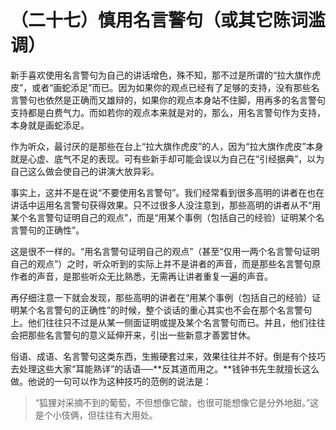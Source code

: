 （二十七）慎用名言警句（或其它陈词滥调） 
========================================

新手喜欢使用名言警句为自己的讲话增色，殊不知，那不过是所谓的“拉大旗作虎皮”，或者“画蛇添足”而已。因为如果你的观点已经有了足够的支持，没有那些名言警句也依然是正确而又雄辩的，如果你的观点本身站不住脚，用再多的名言警句支持都是白费气力。而如若你的观点本来就是对的，那么，用名言警句作为支持，本身就是画蛇添足。

作为听众，最讨厌的是那些在台上“拉大旗作虎皮”的人，因为“拉大旗作虎皮”本身就是心虚、底气不足的表现。可有些新手却可能会误以为自己在“引经据典”，以为自己这么做会使自己的讲演大放异彩。

事实上，这并不是在说“不要使用名言警句”。我们经常看到很多高明的讲者在也在讲话中运用名言警句获得效果。只不过很多人没注意到，那些高明的讲者从不“用某个名言警句证明自己的观点”，而是“用某个事例（包括自己的经验）证明某个名言警句的正确性”。

这是很不一样的。“用名言警句证明自己的观点”（甚至“仅用一两个名言警句证明自己的观点”）之时，听众听到的实际上并不是讲者的声音，而是那些名言警句原作者的声音，是那些听众无比熟悉，无需再让讲者重复一遍的声音。

再仔细注意一下就会发现，那些高明的讲者在“用某个事例（包括自己的经验）证明某个名言警句的正确性”的时候，整个谈话的重心其实也不会在那个名言警句上。他们往往只不过是从某一侧面证明或提及某个名言警句而已。并且，他们往往会把那些名言警句的意义延伸开来，引出一些新意才善罢甘休。

俗语、成语、名言警句这类东西，生搬硬套过来，效果往往并不好。倒是有个技巧去处理这些大家“耳能熟详”的话语──**反其道而用之。**钱钟书先生就擅长这么做。他说的一句可以作为这种技巧的范例的说法是：

> “狐狸对采摘不到的葡萄，不但想像它酸，也很可能想像它是分外地甜。”这是个小伎俩，但往往有大用处。
